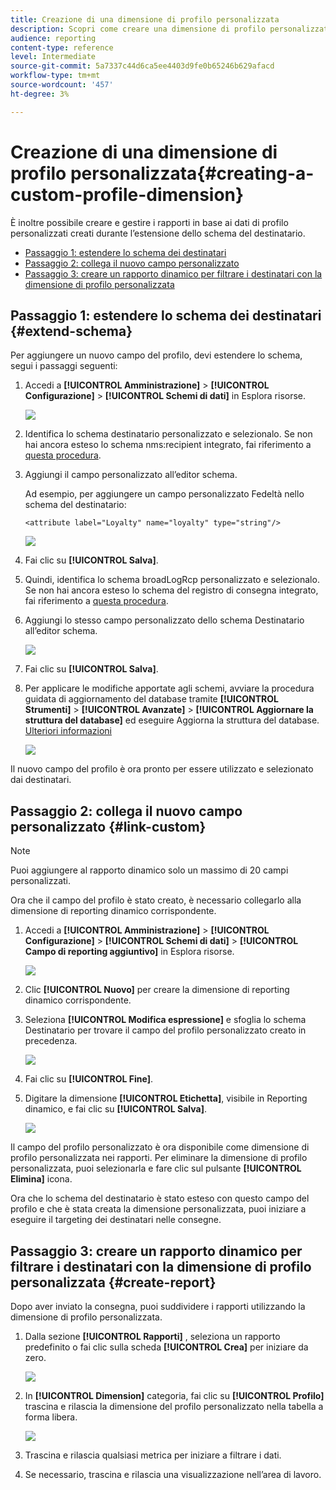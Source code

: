 ```yaml
---
title: Creazione di una dimensione di profilo personalizzata
description: Scopri come creare una dimensione di profilo personalizzata basata sui dati di profilo personalizzati.
audience: reporting
content-type: reference
level: Intermediate
source-git-commit: 5a7337c44d6ca5ee4403d9fe0b65246b629afacd
workflow-type: tm+mt
source-wordcount: '457'
ht-degree: 3%

---
```


# Creazione di una dimensione di profilo personalizzata{#creating-a-custom-profile-dimension}

È inoltre possibile creare e gestire i rapporti in base ai dati di profilo personalizzati creati durante l’estensione dello schema del destinatario.

* [Passaggio 1: estendere lo schema dei destinatari](##extend-schema)
* [Passaggio 2: collega il nuovo campo personalizzato](#link-custom)
* [Passaggio 3: creare un rapporto dinamico per filtrare i destinatari con la dimensione di profilo personalizzata](#create-report)

## Passaggio 1: estendere lo schema dei destinatari {#extend-schema}

Per aggiungere un nuovo campo del profilo, devi estendere lo schema, segui i passaggi seguenti:

1. Accedi a **[!UICONTROL Amministrazione]** > **[!UICONTROL Configurazione]** > **[!UICONTROL Schemi di dati]** in Esplora risorse.

   ![](assets/custom_field_1.png)

1. Identifica lo schema destinatario personalizzato e selezionalo. Se non hai ancora esteso lo schema nms:recipient integrato, fai riferimento a [questa procedura](https://experienceleague.adobe.com/en/docs/campaign/campaign-v8/developer/shemas-forms/extend-schema).

1. Aggiungi il campo personalizzato all’editor schema.

   Ad esempio, per aggiungere un campo personalizzato Fedeltà nello schema del destinatario:

   ```
   <attribute label="Loyalty" name="loyalty" type="string"/>
   ```

   ![](assets/custom_field_2.png)

1. Fai clic su **[!UICONTROL Salva]**.

1. Quindi, identifica lo schema broadLogRcp personalizzato e selezionalo. Se non hai ancora esteso lo schema del registro di consegna integrato, fai riferimento a [questa procedura](https://experienceleague.adobe.com/en/docs/campaign/campaign-v8/developer/shemas-forms/extend-schema).

1. Aggiungi lo stesso campo personalizzato dello schema Destinatario all’editor schema.

   ![](assets/custom_field_3.png)

1. Fai clic su **[!UICONTROL Salva]**.

1. Per applicare le modifiche apportate agli schemi, avviare la procedura guidata di aggiornamento del database tramite **[!UICONTROL Strumenti]** > **[!UICONTROL Avanzate]** > **[!UICONTROL Aggiornare la struttura del database]** ed eseguire Aggiorna la struttura del database. [Ulteriori informazioni](https://experienceleague.adobe.com/en/docs/campaign/campaign-v8/developer/shemas-forms/update-database-structure)

   ![](assets/custom_field_4.png)

Il nuovo campo del profilo è ora pronto per essere utilizzato e selezionato dai destinatari.

## Passaggio 2: collega il nuovo campo personalizzato {#link-custom}

>[!NOTE]
>
> Puoi aggiungere al rapporto dinamico solo un massimo di 20 campi personalizzati.

Ora che il campo del profilo è stato creato, è necessario collegarlo alla dimensione di reporting dinamico corrispondente.

1. Accedi a **[!UICONTROL Amministrazione]** > **[!UICONTROL Configurazione]** > **[!UICONTROL Schemi di dati]** > **[!UICONTROL Campo di reporting aggiuntivo]** in Esplora risorse.

   ![](assets/custom_field_5.png)

1. Clic **[!UICONTROL Nuovo]** per creare la dimensione di reporting dinamico corrispondente.

1. Seleziona **[!UICONTROL Modifica espressione]** e sfoglia lo schema Destinatario per trovare il campo del profilo personalizzato creato in precedenza.

   ![](assets/custom_field_6.png)

1. Fai clic su **[!UICONTROL Fine]**.

1. Digitare la dimensione **[!UICONTROL Etichetta]**, visibile in Reporting dinamico, e fai clic su **[!UICONTROL Salva]**.

   ![](assets/custom_field_7.png)

Il campo del profilo personalizzato è ora disponibile come dimensione di profilo personalizzata nei rapporti. Per eliminare la dimensione di profilo personalizzata, puoi selezionarla e fare clic sul pulsante **[!UICONTROL Elimina]** icona.

Ora che lo schema del destinatario è stato esteso con questo campo del profilo e che è stata creata la dimensione personalizzata, puoi iniziare a eseguire il targeting dei destinatari nelle consegne.

## Passaggio 3: creare un rapporto dinamico per filtrare i destinatari con la dimensione di profilo personalizzata {#create-report}

Dopo aver inviato la consegna, puoi suddividere i rapporti utilizzando la dimensione di profilo personalizzata.

1. Dalla sezione **[!UICONTROL Rapporti]** , seleziona un rapporto predefinito o fai clic sulla scheda **[!UICONTROL Crea]** per iniziare da zero.

   ![](assets/custom_field_8.png)

1. In **[!UICONTROL Dimension]** categoria, fai clic su **[!UICONTROL Profilo]** trascina e rilascia la dimensione del profilo personalizzato nella tabella a forma libera.

   ![](assets/custom_field_9.png)

1. Trascina e rilascia qualsiasi metrica per iniziare a filtrare i dati.

1. Se necessario, trascina e rilascia una visualizzazione nell’area di lavoro.
